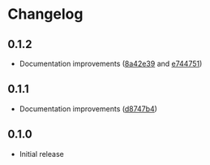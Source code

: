 # Changelog

## 0.1.2

- Documentation improvements ([8a42e39](https://github.com/smoelius/group-runner/commit/8a42e39c090aab63a4378815f46068471013b20a) and [e744751](https://github.com/smoelius/group-runner/commit/e744751db2d2c106317290c324dff3db9043a663))

## 0.1.1

- Documentation improvements ([d8747b4](https://github.com/smoelius/group-runner/commit/d8747b40ab68078f588193be7bc9726bea5a272c))

## 0.1.0

- Initial release
